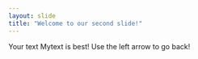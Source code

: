 ```yaml
---
layout: slide
title: "Welcome to our second slide!"
---
```

Your text Mytext is best!
Use the left arrow to go back!
